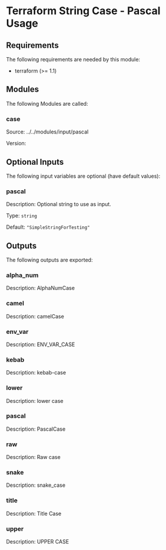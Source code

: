 # Terraform String Case - Pascal Usage

<!-- BEGIN_TF_DOCS -->
## Requirements

The following requirements are needed by this module:

- terraform (>= 1.1)

## Modules

The following Modules are called:

### case

Source: ../../modules/input/pascal

Version:

## Optional Inputs

The following input variables are optional (have default values):

### pascal

Description: Optional string to use as input.

Type: `string`

Default: `"SimpleStringForTesting"`

## Outputs

The following outputs are exported:

### alpha\_num

Description: AlphaNumCase

### camel

Description: camelCase

### env\_var

Description: ENV\_VAR\_CASE

### kebab

Description: kebab-case

### lower

Description: lower case

### pascal

Description: PascalCase

### raw

Description: Raw case

### snake

Description: snake\_case

### title

Description: Title Case

### upper

Description: UPPER CASE
<!-- END_TF_DOCS -->
